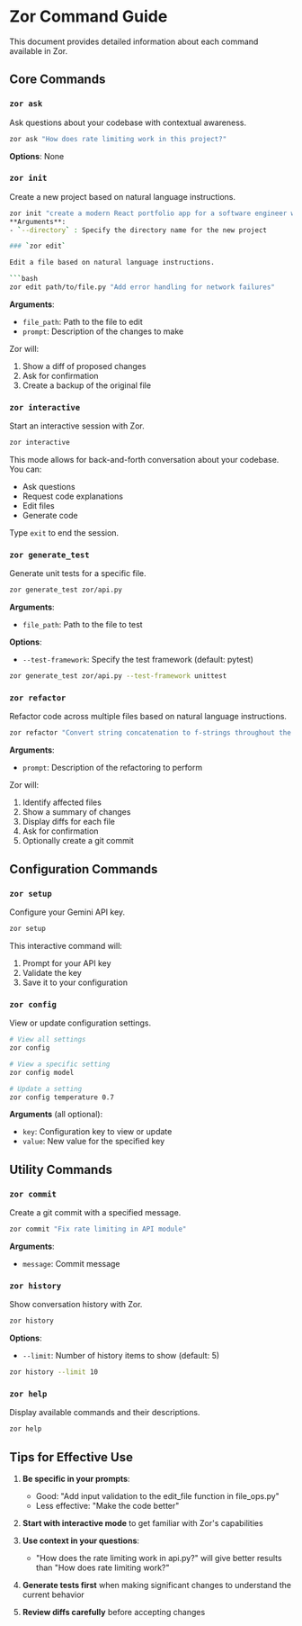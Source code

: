 # Zor Command Guide

This document provides detailed information about each command available in Zor.

## Core Commands

### `zor ask`

Ask questions about your codebase with contextual awareness.

```bash
zor ask "How does rate limiting work in this project?"
```

**Options**: None


### `zor init`

Create a new project based on natural language instructions.

```bash
zor init "create a modern React portfolio app for a software engineer with dark theme"```
**Arguments**: 
- `--directory` : Specify the directory name for the new project

### `zor edit`

Edit a file based on natural language instructions.

```bash
zor edit path/to/file.py "Add error handling for network failures"
```

**Arguments**:
- `file_path`: Path to the file to edit
- `prompt`: Description of the changes to make

Zor will:
1. Show a diff of proposed changes
2. Ask for confirmation
3. Create a backup of the original file

### `zor interactive`

Start an interactive session with Zor.

```bash
zor interactive
```

This mode allows for back-and-forth conversation about your codebase. You can:
- Ask questions
- Request code explanations
- Edit files
- Generate code

Type `exit` to end the session.

### `zor generate_test`

Generate unit tests for a specific file.

```bash
zor generate_test zor/api.py
```

**Arguments**:
- `file_path`: Path to the file to test

**Options**:
- `--test-framework`: Specify the test framework (default: pytest)

```bash
zor generate_test zor/api.py --test-framework unittest
```

### `zor refactor`

Refactor code across multiple files based on natural language instructions.

```bash
zor refactor "Convert string concatenation to f-strings throughout the codebase"
```

**Arguments**:
- `prompt`: Description of the refactoring to perform

Zor will:
1. Identify affected files
2. Show a summary of changes
3. Display diffs for each file
4. Ask for confirmation
5. Optionally create a git commit

## Configuration Commands

### `zor setup`

Configure your Gemini API key.

```bash
zor setup
```

This interactive command will:
1. Prompt for your API key
2. Validate the key
3. Save it to your configuration

### `zor config`

View or update configuration settings.

```bash
# View all settings
zor config

# View a specific setting
zor config model

# Update a setting
zor config temperature 0.7
```

**Arguments** (all optional):
- `key`: Configuration key to view or update
- `value`: New value for the specified key

## Utility Commands

### `zor commit`

Create a git commit with a specified message.

```bash
zor commit "Fix rate limiting in API module"
```

**Arguments**:
- `message`: Commit message

### `zor history`

Show conversation history with Zor.

```bash
zor history
```

**Options**:
- `--limit`: Number of history items to show (default: 5)

```bash
zor history --limit 10
```

### `zor help`

Display available commands and their descriptions.

```bash
zor help
```

## Tips for Effective Use

1. **Be specific in your prompts**:
   - Good: "Add input validation to the edit_file function in file_ops.py"
   - Less effective: "Make the code better"

2. **Start with interactive mode** to get familiar with Zor's capabilities

3. **Use context in your questions**:
   - "How does the rate limiting work in api.py?" will give better results than
     "How does rate limiting work?"

4. **Generate tests first** when making significant changes to understand the current behavior

5. **Review diffs carefully** before accepting changes
